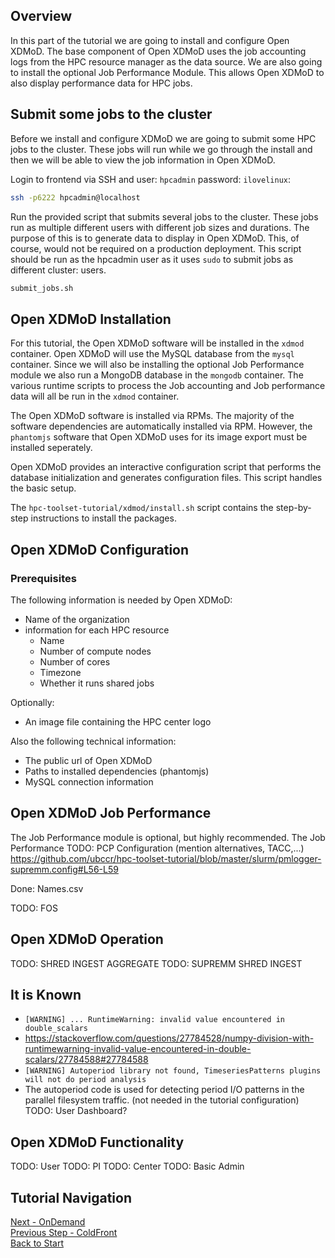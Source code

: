 ## Overview

In this part of the tutorial we are going to install and configure Open XDMoD.
The base component of Open XDMoD uses the job accounting logs from the HPC
resource manager as the data source.  We are also going to install the optional Job Performance Module. This
allows Open XDMoD to also display performance data for HPC jobs.

## Submit some jobs to the cluster
Before we install and configure XDMoD we are going to submit
some HPC jobs to the cluster. These jobs will run while we go through
the install and then we will be able to view the job information
in Open XDMoD.

Login to frontend via SSH and user: `hpcadmin` password: `ilovelinux`:
```bash
ssh -p6222 hpcadmin@localhost
```

Run the provided script that submits several jobs to the cluster. These jobs
run as multiple different users with different job sizes and durations. The
purpose of this is to generate data to display in Open XDMoD. This, of course,
would not be required on a production deployment. This script should be run
as the hpcadmin user as it uses `sudo` to submit jobs as different cluster:
users.
```bash
submit_jobs.sh
```

## Open XDMoD Installation

For this tutorial, the Open XDMoD software will be installed in the `xdmod` container.
Open XDMoD will use the MySQL database from the `mysql` container. Since we
will also be installing the optional Job Performance module we also run
a MongoDB database in the `mongodb` container. The various runtime scripts to process
the Job accounting and Job performance data will all be run in the `xdmod` container.

The Open XDMoD software is installed via RPMs. The majority of the software dependencies
are automatically installed via RPM. However, the `phantomjs` software
that Open XDMoD uses for its image export must be installed seperately.

Open XDMoD provides an interactive configuration script that performs the
database initialization and generates configuration files. This script
handles the basic setup.

The `hpc-toolset-tutorial/xdmod/install.sh` script contains the step-by-step
instructions to install the packages.

## Open XDMoD Configuration

### Prerequisites

The following information is needed by Open XDMoD:

- Name of the organization
- information for each HPC resource
    - Name
    - Number of compute nodes
    - Number of cores
    - Timezone
    - Whether it runs shared jobs

Optionally:

- An image file containing the HPC center logo

Also the following technical information:

- The public url of Open XDMoD
- Paths to installed dependencies (phantomjs)
- MySQL connection information


## Open XDMoD Job Performance
The Job Performance module is optional, but highly recommended.
The Job Performance
TODO: PCP Configuration (mention alternatives, TACC,...)
https://github.com/ubccr/hpc-toolset-tutorial/blob/master/slurm/pmlogger-supremm.config#L56-L59

Done: Names.csv

TODO: FOS

## Open XDMoD Operation
TODO: SHRED INGEST AGGREGATE
TODO: SUPREMM SHRED INGEST
## It is Known
-  `[WARNING] ... RuntimeWarning: invalid value encountered in double_scalars`
  -  https://stackoverflow.com/questions/27784528/numpy-division-with-runtimewarning-invalid-value-encountered-in-double-scalars/27784588#27784588
-  `[WARNING] Autoperiod library not found, TimeseriesPatterns plugins will not do period analysis`
  -  The autoperiod code is used for detecting period I/O patterns in the parallel filesystem traffic. (not needed in the tutorial configuration)
TODO: User Dashboard?

## Open XDMoD Functionality
TODO: User
TODO: PI
TODO: Center
TODO: Basic Admin

## Tutorial Navigation
[Next - OnDemand](../ondemand/README.md)  
[Previous Step - ColdFront](../coldfront/README.md)  
[Back to Start](../README.md)
